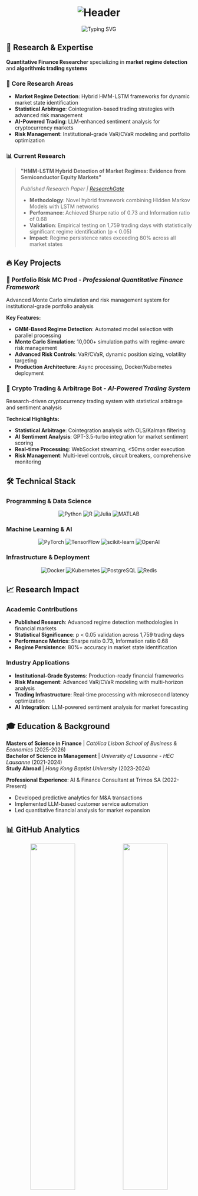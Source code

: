 # <div align="center">![Header](https://raw.githubusercontent.com/lucaskemper/lucaskemper/main/assets/header.gif)</div>

<div align="center">
  <img src="https://readme-typing-svg.herokuapp.com?font=Fira+Code&duration=3000&pause=1000&color=FF3366&center=true&vCenter=true&width=500&lines=Quantitative+Finance+Researcher;HMM-LSTM+Regime+Detection;Statistical+Arbitrage+Systems;AI-Powered+Trading+Solutions" alt="Typing SVG" />
</div>

## 🔬 Research & Expertise

**Quantitative Finance Researcher** specializing in **market regime detection** and **algorithmic trading systems**

### 🎯 **Core Research Areas**
- **Market Regime Detection**: Hybrid HMM-LSTM frameworks for dynamic market state identification
- **Statistical Arbitrage**: Cointegration-based trading strategies with advanced risk management
- **AI-Powered Trading**: LLM-enhanced sentiment analysis for cryptocurrency markets
- **Risk Management**: Institutional-grade VaR/CVaR modeling and portfolio optimization

### 📊 **Current Research**
> **"HMM-LSTM Hybrid Detection of Market Regimes: Evidence from Semiconductor Equity Markets"**
> 
> *Published Research Paper | [ResearchGate](https://www.researchgate.net/publication/386573463)*
> 
> - **Methodology**: Novel hybrid framework combining Hidden Markov Models with LSTM networks
> - **Performance**: Achieved Sharpe ratio of 0.73 and Information ratio of 0.68
> - **Validation**: Empirical testing on 1,759 trading days with statistically significant regime identification (p < 0.05)
> - **Impact**: Regime persistence rates exceeding 80% across all market states

## 🔥 **Key Projects**

### 🏦 **Portfolio Risk MC Prod** - *Professional Quantitative Finance Framework*
Advanced Monte Carlo simulation and risk management system for institutional-grade portfolio analysis

**Key Features:**
- **GMM-Based Regime Detection**: Automated model selection with parallel processing
- **Monte Carlo Simulation**: 10,000+ simulation paths with regime-aware risk management  
- **Advanced Risk Controls**: VaR/CVaR, dynamic position sizing, volatility targeting
- **Production Architecture**: Async processing, Docker/Kubernetes deployment

### 🚀 **Crypto Trading & Arbitrage Bot** - *AI-Powered Trading System*
Research-driven cryptocurrency trading system with statistical arbitrage and sentiment analysis

**Technical Highlights:**
- **Statistical Arbitrage**: Cointegration analysis with OLS/Kalman filtering
- **AI Sentiment Analysis**: GPT-3.5-turbo integration for market sentiment scoring
- **Real-time Processing**: WebSocket streaming, <50ms order execution
- **Risk Management**: Multi-level controls, circuit breakers, comprehensive monitoring

## 🛠️ **Technical Stack**

### **Programming & Data Science**
<div align="center">
  
  ![Python](https://img.shields.io/badge/Python-3776AB?style=for-the-badge&logo=python&logoColor=white)
  ![R](https://img.shields.io/badge/R-276DC3?style=for-the-badge&logo=r&logoColor=white)
  ![Julia](https://img.shields.io/badge/Julia-9558B2?style=for-the-badge&logo=julia&logoColor=white)
  ![MATLAB](https://img.shields.io/badge/MATLAB-0076A8?style=for-the-badge&logo=mathworks&logoColor=white)
  
</div>

### **Machine Learning & AI**
<div align="center">
  
  ![PyTorch](https://img.shields.io/badge/PyTorch-EE4C2C?style=for-the-badge&logo=pytorch&logoColor=white)
  ![TensorFlow](https://img.shields.io/badge/TensorFlow-FF6F00?style=for-the-badge&logo=tensorflow&logoColor=white)
  ![scikit-learn](https://img.shields.io/badge/scikit--learn-F7931E?style=for-the-badge&logo=scikit-learn&logoColor=white)
  ![OpenAI](https://img.shields.io/badge/OpenAI-412991?style=for-the-badge&logo=openai&logoColor=white)
  
</div>

### **Infrastructure & Deployment**
<div align="center">
  
  ![Docker](https://img.shields.io/badge/Docker-2496ED?style=for-the-badge&logo=docker&logoColor=white)
  ![Kubernetes](https://img.shields.io/badge/Kubernetes-326CE5?style=for-the-badge&logo=kubernetes&logoColor=white)
  ![PostgreSQL](https://img.shields.io/badge/PostgreSQL-336791?style=for-the-badge&logo=postgresql&logoColor=white)
  ![Redis](https://img.shields.io/badge/Redis-DC382D?style=for-the-badge&logo=redis&logoColor=white)
  
</div>

## 📈 **Research Impact**

### **Academic Contributions**
- **Published Research**: Advanced regime detection methodologies in financial markets
- **Statistical Significance**: p < 0.05 validation across 1,759 trading days
- **Performance Metrics**: Sharpe ratio 0.73, Information ratio 0.68
- **Regime Persistence**: 80%+ accuracy in market state identification

### **Industry Applications**
- **Institutional-Grade Systems**: Production-ready financial frameworks
- **Risk Management**: Advanced VaR/CVaR modeling with multi-horizon analysis
- **Trading Infrastructure**: Real-time processing with microsecond latency optimization
- **AI Integration**: LLM-powered sentiment analysis for market forecasting

## 🎓 **Education & Background**

**Masters of Science in Finance** | *Católica Lisbon School of Business & Economics* (2025-2026)  
**Bachelor of Science in Management** | *University of Lausanne - HEC Lausanne* (2021-2024)  
**Study Abroad** | *Hong Kong Baptist University* (2023-2024)

**Professional Experience**: AI & Finance Consultant at Trimos SA (2022-Present)
- Developed predictive analytics for M&A transactions
- Implemented LLM-based customer service automation
- Led quantitative financial analysis for market expansion

## 📊 **GitHub Analytics**

<div align="center">
  <img width="49%" src="https://github-readme-stats.vercel.app/api?username=lucaskemper&show_icons=true&theme=radical&hide_border=true&include_all_commits=true&count_private=true" />
  <img width="49%" src="https://github-readme-stats.vercel.app/api/top-langs/?username=lucaskemper&theme=radical&hide_border=true&layout=compact" />
</div>

<div align="center">
  <img src="https://github-profile-summary-cards.vercel.app/api/cards/profile-details?username=lucaskemper&theme=radical" width="100%" />
</div>

## 🏆 **Achievements**

<div align="center">
  <img src="https://github-profile-trophy.vercel.app/?username=lucaskemper&theme=radical&row=1&column=6&margin-w=15&margin-h=15" />
</div>

## 🌍 **Professional Network**

<div align="center">
  
[![LinkedIn](https://img.shields.io/badge/LinkedIn-0077B5?style=for-the-badge&logo=linkedin&logoColor=white)](https://www.linkedin.com/in/lucaskemper/)
[![ResearchGate](https://img.shields.io/badge/ResearchGate-00CCBB?style=for-the-badge&logo=researchgate&logoColor=white)](https://www.researchgate.net/profile/Lucas-Kemper)
[![Email](https://img.shields.io/badge/Email-D14836?style=for-the-badge&logo=gmail&logoColor=white)](mailto:lucas.kemper01@gmail.com)

</div>

---

<div align="center">
  
**🇨🇭 Based in Belmont-sur-Lausanne, Switzerland**

![Profile Views](https://komarev.com/ghpvc/?username=lucaskemper&color=blueviolet&style=for-the-badge)

*"Bridging academic research and production-ready financial systems through advanced quantitative methods and AI innovation"*

</div>
